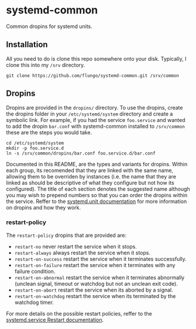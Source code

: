 # systemd-common

Common dropins for systemd units.

## Installation

All you need to do is clone this repo somewhere onto your disk. Typically, I clone this into my `/srv` directory.

```
git clone https://github.com/flungo/systemd-common.git /srv/common
```

## Dropins

Dropins are provided in the `dropins/` directory. To use the dropins, create the dropins folder in your `/etc/systemd/system` directory and create a symbolic link. For example, if you had the service `foo.service` and wanted to add the dropin `bar.conf` with systemd-common installed to `/srv/common` these are the steps you would take.

```
cd /etc/systemd/system
mkdir -p foo.service.d
ln -s /srv/common/dropins/bar.conf foo.service.d/bar.conf
```

Documented in this README, are the types and variants for dropins. Within each group, its recomended that they are linked with the same name, allowing them to be overriden by instances (i.e. the name that they are linked as should be descriptive of what they configure but not how its configured). The title of each section denotes the suggested name although you may wish to prepend numbers so that you can order the dropins within the service. Reffer to the [systemd.unit documentation](https://www.freedesktop.org/software/systemd/man/systemd.unit.html) for more information on dropins and how they work.

### restart-policy

The `restart-policy` dropins that are provided are:

- `restart-no` never restart the service when it stops.
- `restart-always` always restart the service when it stops.
- `restart-on-success` restart the service when it terminates successfully.
- `restart-on-failure` restart the service when it terminates with any failure condition.
- `restart-on-abnormal` restart the service when it terminates abnormally (unclean signal, timeout or watchdog but not an unclean exit code).
- `restart-on-abort` restart the service when its aborted by a signal.
- `restart-on-watchdog` restart the service when its terminated by the watchdog timer.

For more details on the possible restart policies, reffer to the [systemd.service Restart documentation](https://www.freedesktop.org/software/systemd/man/systemd.service.html#Restart=).
